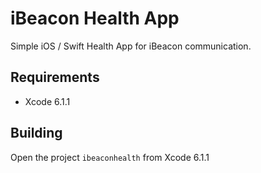 iBeacon Health App
==================

Simple iOS / Swift Health App for iBeacon communication.

Requirements
------------

* Xcode 6.1.1

Building
--------

Open the project `ibeaconhealth` from Xcode 6.1.1
